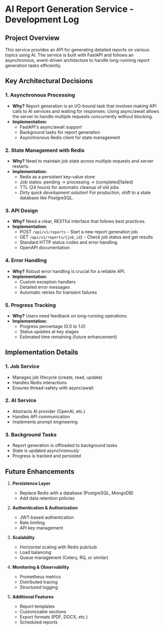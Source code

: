 # AI Report Generation Service - Development Log

## Project Overview

This service provides an API for generating detailed reports on various topics using AI. The service is built with FastAPI and follows an asynchronous, event-driven architecture to handle long-running report generation tasks efficiently.

## Key Architectural Decisions

### 1. Asynchronous Processing

- **Why?** Report generation is an I/O-bound task that involves making API calls to AI services and waiting for responses. Using async/await allows the server to handle multiple requests concurrently without blocking.
- **Implementation:**
  - FastAPI's async/await support
  - Background tasks for report generation
  - Asynchronous Redis client for state management

### 2. State Management with Redis

- **Why?** Need to maintain job state across multiple requests and server restarts.
- **Implementation:**
  - Redis as a persistent key-value store
  - Job states: pending → processing → (completed|failed)
  - TTL (24 hours) for automatic cleanup of old jobs
  - *Dirty quick development solution*! For production, shift to a state database like PostgreSQL.

### 3. API Design

- **Why?** Need a clear, RESTful interface that follows best practices.
- **Implementation:**
  - POST `/api/v1/reports` - Start a new report generation job
  - GET `/api/v1/reports/{job_id}` - Check job status and get results
  - Standard HTTP status codes and error handling
  - OpenAPI documentation

### 4. Error Handling

- **Why?** Robust error handling is crucial for a reliable API.
- **Implementation:**
  - Custom exception handlers
  - Detailed error messages
  - Automatic retries for transient failures

### 5. Progress Tracking

- **Why?** Users need feedback on long-running operations.
- **Implementation:**
  - Progress percentage (0.0 to 1.0)
  - Status updates at key stages
  - Estimated time remaining (future enhancement)

## Implementation Details

### 1. Job Service

- Manages job lifecycle (create, read, update)
- Handles Redis interactions
- Ensures thread-safety with async/await

### 2. AI Service

- Abstracts AI provider (OpenAI, etc.)
- Handles API communication
- Implements prompt engineering

### 3. Background Tasks

- Report generation is offloaded to background tasks
- State is updated asynchronously
- Progress is tracked and persisted

## Future Enhancements

1. **Persistence Layer**

   - Replace Redis with a database (PostgreSQL, MongoDB)
   - Add data retention policies
2. **Authentication & Authorization**

   - JWT-based authentication
   - Rate limiting
   - API key management
3. **Scalability**

   - Horizontal scaling with Redis pub/sub
   - Load balancing
   - Queue management (Celery, RQ, or similar)
4. **Monitoring & Observability**

   - Prometheus metrics
   - Distributed tracing
   - Structured logging
5. **Additional Features**

   - Report templates
   - Customizable sections
   - Export formats (PDF, DOCX, etc.)
   - Scheduled reports
